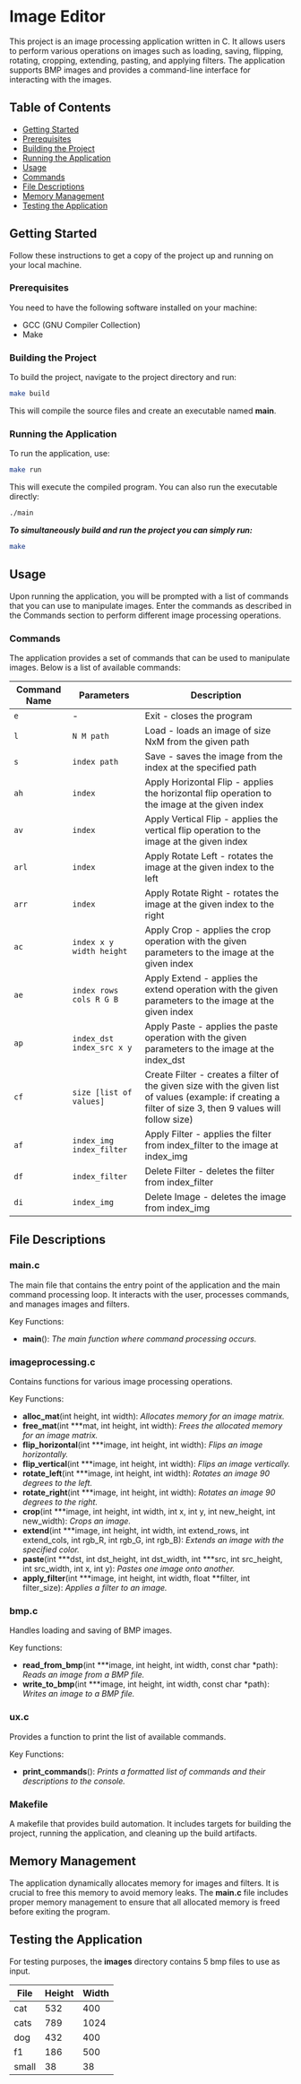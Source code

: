 # Image Editor

This project is an image processing application written in C. It allows users to perform various operations on images such as loading, saving, flipping, rotating, cropping, extending, pasting, and applying filters. The application supports BMP images and provides a command-line interface for interacting with the images.

## Table of Contents
- [Getting Started](#getting-started)
- [Prerequisites](#prerequisites)
- [Building the Project](#building-the-project)
- [Running the Application](#running-the-application)
- [Usage](#usage)
- [Commands](#commands)
- [File Descriptions](#file-descriptions)
- [Memory Management](#memory-management)
- [Testing the Application](#testing-the-application)

## Getting Started

Follow these instructions to get a copy of the project up and running on your local machine.

### Prerequisites

You need to have the following software installed on your machine:
- GCC (GNU Compiler Collection)
- Make

### Building the Project

To build the project, navigate to the project directory and run:

```bash
make build
```
This will compile the source files and create an executable named **main**.

### Running the Application

To run the application, use:

```bash
make run
```
This will execute the compiled program. You can also run the executable directly:

```bash
./main
```

***To simultaneously build and run the project you can simply run:***

```bash
make
```

## Usage 

Upon running the application, you will be prompted with a list of commands that you can use to manipulate images. Enter the commands as described in the Commands section to perform different image processing operations.

### Commands

The application provides a set of commands that can be used to manipulate images. Below is a list of available commands:

| Command Name |        Parameters       |                        Description                        |
|--------------|-------------------------|-----------------------------------------------------------|
|      `e`     |            -            | Exit - closes the program                                |
|      `l`     |         `N M path`      | Load - loads an image of size NxM from the given path    |
|      `s`     |        `index path`     | Save - saves the image from the index at the specified path |
|     `ah`     |          `index`        | Apply Horizontal Flip - applies the horizontal flip operation to the image at the given index |
|     `av`     |          `index`        | Apply Vertical Flip - applies the vertical flip operation to the image at the given index |
|     `arl`    |          `index`        | Apply Rotate Left - rotates the image at the given index to the left |
|     `arr`    |          `index`        | Apply Rotate Right - rotates the image at the given index to the right |
|      `ac`    | `index x y width height`| Apply Crop - applies the crop operation with the given parameters to the image at the given index |
|      `ae`    | `index rows cols R G B` | Apply Extend - applies the extend operation with the given parameters to the image at the given index |
|      `ap`    | `index_dst index_src x y`| Apply Paste - applies the paste operation with the given parameters to the image at the index_dst |
|      `cf`    |  `size [list of values]`| Create Filter - creates a filter of the given size with the given list of values (example: if creating a filter of size 3, then 9 values will follow size) |
|      `af`    |  `index_img index_filter`| Apply Filter - applies the filter from index_filter to the image at index_img |
|      `df`    |       `index_filter`    | Delete Filter - deletes the filter from index_filter     |
|      `di`    |        `index_img`      | Delete Image - deletes the image from index_img          |

## File Descriptions

### main.c

The main file that contains the entry point of the application and the main command processing loop. It interacts with the user, processes commands, and manages images and filters.

Key Functions:

- **main**(): *The main function where command processing occurs.*

### imageprocessing.c

Contains functions for various image processing operations.

Key Functions:

- **alloc_mat**(int height, int width): *Allocates memory for an image matrix.*
- **free_mat**(int ***mat, int height, int width): *Frees the allocated memory for an image matrix.*
- **flip_horizontal**(int ***image, int height, int width): *Flips an image horizontally.*
- **flip_vertical**(int ***image, int height, int width): *Flips an image vertically.*
- **rotate_left**(int ***image, int height, int width): *Rotates an image 90 degrees to the left.*
- **rotate_right**(int ***image, int height, int width): *Rotates an image 90 degrees to the right.*
- **crop**(int ***image, int height, int width, int x, int y, int new_height, int new_width): *Crops an image.*
- **extend**(int ***image, int height, int width, int extend_rows, int extend_cols, int rgb_R, int rgb_G, int rgb_B): *Extends an image with the specified color.*
- **paste**(int ***dst, int dst_height, int dst_width, int ***src, int src_height, int src_width, int x, int y): *Pastes one image onto another.*
- **apply_filter**(int ***image, int height, int width, float **filter, int filter_size): *Applies a filter to an image.*

### bmp.c
Handles loading and saving of BMP images.

Key functions:

- **read_from_bmp**(int ***image, int height, int width, const char *path): *Reads an image from a BMP file.*
- **write_to_bmp**(int ***image, int height, int width, const char *path): *Writes an image to a BMP file.*

### ux.c
Provides a function to print the list of available commands.

Key Functions:

- **print_commands**(): *Prints a formatted list of commands and their descriptions to the console.*

### Makefile
A makefile that provides build automation. It includes targets for building the project, running the application, and cleaning up the build artifacts.

## Memory Management
The application dynamically allocates memory for images and filters. It is crucial to free this memory to avoid memory leaks. The **main.c** file includes proper memory management to ensure that all allocated memory is freed before exiting the program.

## Testing the Application

For testing purposes, the **images** directory contains 5 bmp files to use as input.

| File | Height | Width |
|------|--------|-------|
| cat  |  532   |  400  |
| cats |  789   |  1024 |
| dog  |  432   |  400  |
| f1   |  186   |  500  |
| small|   38   |   38  |
